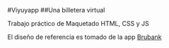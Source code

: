 #Viyuyapp
##Una billetera virtual

Trabajo práctico de Maquetado HTML, CSS y JS

El diseño de referencia es tomado de la app [Brubank](https://is5-ssl.mzstatic.com/image/thumb/Purple112/v4/38/8e/1d/388e1dff-2181-b4e8-b7d8-32e881c1a0fd/224c7e67-8a6f-43be-8e00-21b592fe1d88_08_DarkMode.jpg/576x1024.png)

